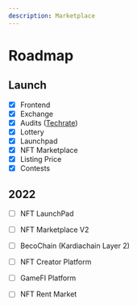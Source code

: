 ```yaml
---
description: Marketplace
---
```


# Roadmap

## Launch

* [x] Frontend
* [x] Exchange
* [x] Audits ([Techrate](https://github.com/TechRate/Smart-Contract-Audits/blob/main/Becoswap.pdf))
* [x] Lottery
* [x] Launchpad
* [x] NFT Marketplace
* [x] Listing Price
* [x] Contests

## 2022

* [ ] NFT LaunchPad
* [ ] NFT Marketplace V2
* [ ] BecoChain (Kardiachain Layer 2)
* [ ] NFT Creator Platform
* [ ] GameFI Platform
* [ ] NFT Rent Market

